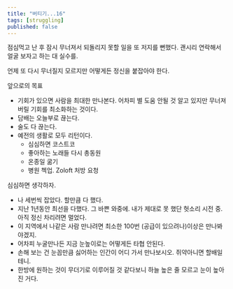 ```yaml
---
title: "버티기...16"
tags: [struggling]
published: false
---
```


점심먹고 난 후 잠시 무너져서 되돌리지 못할 일을 또 저지를 뻔했다. 괜시리 연락해서 얼굴 보자고 하는 대 실수를.

언제 또 다시 무너질지 모르지만 어떻게든 정신을 붙잡아야 한다. 

앞으로의 목표
- 기회가 있으면 사람을 최대한 만나본다. 어차피 별 도움 안될 것 알고 있지만 무너져버릴 기회를 최소화하는 것이다.
- 담배는 오늘부로 끊는다.
- 술도 다 끊는다.
- 예전의 생활로 모두 리턴이다.
  - 심심하면 코스트코
  - 좋아하는 노래들 다시 총동원
  - 온종일 굶기
  - 병원 첵업. Zoloft 처방 요청

심심하면 생각하자.
- 나 세번씩 잡았다. 할만큼 다 했다.
- 지난 1년동안 최선을 다했다. 그 바쁜 와중에. 내가 제대로 못 했단 헛소리 시전 중. 아직 정신 차리려면 멀었다.
- 이 지역에서 나같은 사람 만나려면 최소한 100번 (공급이 있으려나)이상은 만나봐야겠지. 
- 어차피 누굴만나든 지금 눈높이로는 어떻게든 타협 안된다. 
- 손해 보는 건 눈꼽만큼 싫어하는 인간이 어디 가서 만나보시오. 쥐약아니면 할배일테니.
- 한방에 원하는 것이 무더기로 이루어질 것 같다보니 하늘 높은 줄 모르고 눈이 높아진 거다.

